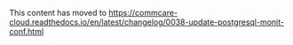 This content has moved to https://commcare-cloud.readthedocs.io/en/latest/changelog/0038-update-postgresql-monit-conf.html
